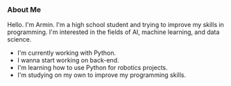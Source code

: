 ### About Me

<!--
**ImArToAr/ImArToAr** is a ✨ _special_ ✨ repository because its `README.md` (this file) appears on your GitHub profile.

Here are some ideas to get you started:

- 🔭 I’m currently working on ...
- 🌱 I’m currently learning ...
- 👯 I’m looking to collaborate on ...
- 🤔 I’m looking for help with ...
- 💬 Ask me about ...
- 📫 How to reach me: ...
- 😄 Pronouns: ...
- ⚡ Fun fact: ...
-->
Hello. I'm Armin. I'm a high school student and trying to improve my skills in programming. I'm interested in the fields of AI, machine learning, and data science.
- I'm currently working with Python.
- I wanna start working on back-end.
- I'm learning how to use Python for robotics projects.
- I'm studying on my own to improve my programming skills.

